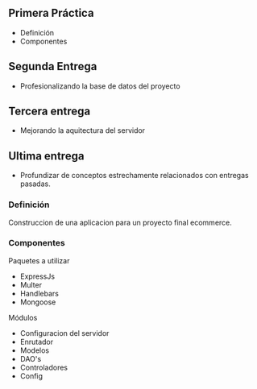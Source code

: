 ## Primera Práctica
* Definición
* Componentes
## Segunda Entrega
* Profesionalizando la base de datos del proyecto
## Tercera entrega
* Mejorando la aquitectura del servidor
## Ultima entrega
* Profundizar de conceptos estrechamente relacionados con entregas pasadas.
### Definición
Construccion de una aplicacion para un proyecto final ecommerce.
### Componentes 
Paquetes a utilizar
* ExpressJs
* Multer
* Handlebars
* Mongoose

Módulos
* Configuracion del servidor
* Enrutador
* Modelos
* DAO's
* Controladores
* Config

